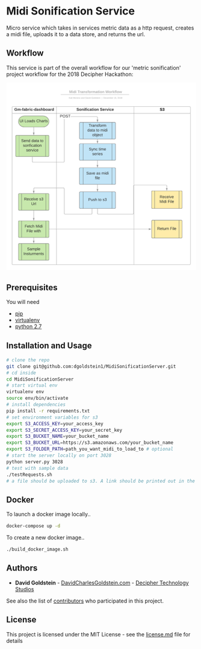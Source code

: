 # Midi Sonification Service

Micro service which takes in services metric data as a http request, creates a midi file, uploads it to a data store, and returns the url.

## Workflow

This service is part of the overall workflow for our 'metric sonification' project workflow for the 2018 Decipher Hackathon:

![workflow](images/workflow.png)

## Prerequisites

You will need 

- [pip](https://pip.pypa.io/en/stable/installing/)
- [virtualenv](https://virtualenv.pypa.io/en/latest/)
- [python 2.7](https://www.python.org/downloads/release/python-2713/)

## Installation and Usage

```sh
# clone the repo
git clone git@github.com:dgoldstein1/MidiSonificationServer.git
# cd inside
cd MidiSonificationServer
# start virtual env
virtualenv env
source env/bin/activate
# install dependencies
pip install -r requirements.txt
# set environment variables for s3
export S3_ACCESS_KEY=your_access_key
export S3_SECRET_ACCESS_KEY=your_secret_key
export S3_BUCKET_NAME=your_bucket_name
export S3_BUCKET_URL=https://s3.amazonaws.com/your_bucket_name
export S3_FOLDER_PATH=path_you_want_midi_to_load_to # optional
# start the server locally on port 3028
python server.py 3028
# test with sample data
./testRequests.sh
# a file should be uploaded to s3. A link should be printed out in the server logs and as a response to the request
```

## Docker 

To launch a docker image locally..

```sh
docker-compose up -d
```

To create a new docker image..

```sh
./build_docker_image.sh
```

## Authors

* **David Goldstein** - [DavidCharlesGoldstein.com](http://www.davidcharlesgoldstein.com/?github-midifsonification-server) - [Decipher Technology Studios](http://deciphernow.com/)

See also the list of [contributors](https://github.com/your/project/contributors) who participated in this project.

## License

This project is licensed under the MIT License - see the [license.md](LICENSE) file for details
